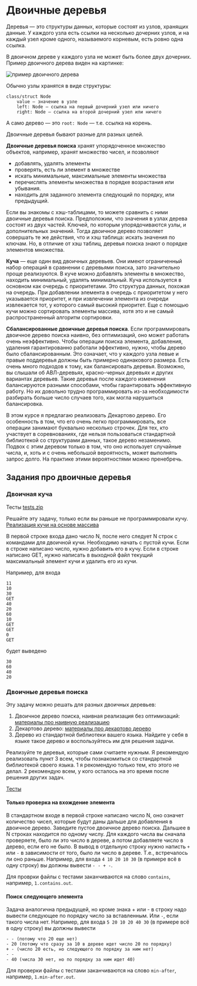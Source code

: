 # Двоичные деревья

Деревья — это структуры данных, которые состоят из узлов, хранящих данные. У каждого узла есть ссылки на несколько дочерних узлов, и на каждый узел кроме одного, называемого корневым, есть ровно одна ссылка.

В двоичном дереве у каждого узла не может быть более двух дочерних. Пример двоичного дерева виден на картинке:

![пример двоичного дерева](https://neerc.ifmo.ru/wiki/images/4/46/Min_heap.png)

Обычно узлы хранятся в виде структуры:
```
class/struct Node
    value — значение в узле
    left: Node — ссылка на первый дочерний узел или ничего
    right: Node — ссылка на второй дочерний узел или ничего
```

А само дерево — это `root: Node` — т.е. ссылка на корень.

Двоичные деревья бывают разные для разных целей.

**Двоичные деревья поиска** хранят упорядоченное множество объектов, например, хранят множество чисел, и позволяют
- добавлять, удалять элементы
- проверять, есть ли элемент в множестве
- искать минимальные, максимальные элементы множества
- перечислять элементы множества в порядке возрастания или убывания.
- находить для заданного элемента следующий по порядку, или предыдущий.

Если вы знакомы с хэш-таблицами, то можете сравнить с ними двоичные деревья поиска. Предположим, что значения в узлах дерева состоят из двух частей. Ключей, по которым упорядочиваются узлы, и дополнительных значений. Тогда двоичное дерево позволяет совершать те же действия, что и хэш таблица: искать значения по ключам. Но, в отличие от хэш таблиц, деревья поиска знают о порядке элементов множества.

**Куча** — еще один вид двоичных деревьев. Они имеют ограниченный набор операций в сравнении с деревьями поиска, зато значительно проще реализуются. В куче можно добавлять элементы в множество, находить минимальный, удалять минимальный. Куча используется в основном как очередь с приоритетами. Это структура данных, похожая на очередь. При добавлении элемента в очередь с приоритетом у него указывается приоритет, и при извлечении элемента из очереди извлекается тот, у которого самый высокий приоритет. Еще с помощью кучи можно сортировать элементы массива, хотя это и не самый распространенный алгоритм сортировки.

**Сбалансированные двоичные деревья поиска**.
Если программировать двоичное дерево поиска наивно, без оптимизаций, оно может работать очень неэффективно. Чтобы операции поиска элемента, добавления, удаления гарантированно работали эффективно, нужно, чтобы дерево было сбалансированным. Это означает, что у каждого узла левые и правые поддеревья должны быть примерно одинакового размера.
Есть очень много подходов к тому, как балансировать деревья. Возможно, вы слышали об АВЛ-деревьях, красно-черных деревьях и других вариантах деревьев. Такие деревья после каждого изменения балансируются разными способами, чтобы гарантировать эффективную работу. Но их довольно трудно программировать из-за необходимости разбирать больше число случаев того, как могла нарушиться балансировка.

В этом курсе я предлагаю реализовать Декартово дерево. Его особенность в том, что его очень легко программировать, все операции занимают буквально несколько строчек. Для тех, кто участвует в соревнованиях, где нельзя пользоваться стандартной библиотекой со структурами данных, такое дерево незаменимо. Подвох с этим деревом только в том, что оно использует случайные числа, и, хоть и с очень небольшой вероятность, может выполнять запрос долго. На практике этими вероятностями можно пренебречь.

## Задания про двоичные деревья

### Двоичная куча
Тесты [tests.zip](http://students.iposov.spb.ru/21spring/algs/priority-queue/priority-queue-tests.zip)

Решайте эту задачу, только если вы раньше не программировали кучу.
[Реализация кучи на основе массива](https://neerc.ifmo.ru/wiki/index.php?title=%D0%94%D0%B2%D0%BE%D0%B8%D1%87%D0%BD%D0%B0%D1%8F_%D0%BA%D1%83%D1%87%D0%B0)

В первой строке входа дано число N, после него следует N строк с командами для двоичной кучи. Необходимо начать с пустой кучи. Если в строке написано число, нужно добавить его в кучу. Если в строке написано GET, нужно написать в выходной файл текущий максимальный элемент кучи и удалить его из кучи.

Например, для входа
```
11
10
30
GET
40
20
60
10
GET
GET
0
GET
```

будет выведено

```
30
60
40
20
```

### Двоичные деревья поиска

Эту задачу можно решать для разных двоичных деревьев:
1. Двоичное дерево поиска, наивная реализация без оптимизаций:
   [материалы про наивную реализацию](https://neerc.ifmo.ru/wiki/index.php?title=%D0%94%D0%B5%D1%80%D0%B5%D0%B2%D0%BE_%D0%BF%D0%BE%D0%B8%D1%81%D0%BA%D0%B0,_%D0%BD%D0%B0%D0%B8%D0%B2%D0%BD%D0%B0%D1%8F_%D1%80%D0%B5%D0%B0%D0%BB%D0%B8%D0%B7%D0%B0%D1%86%D0%B8%D1%8F)
2. Декартово дерево: [материалы про декартово дерево](https://neerc.ifmo.ru/wiki/index.php?title=%D0%94%D0%B5%D0%BA%D0%B0%D1%80%D1%82%D0%BE%D0%B2%D0%BE_%D0%B4%D0%B5%D1%80%D0%B5%D0%B2%D0%BE)
3. Дерево из стандартной библиотеки вашего языка. Найдите у себя в языке такое дерево и воспользуйтесь им для решения задачи.

Реализуйте те деревья, которые сами считаете нужным. Я рекомендую реализовать пункт 3 всем, чтобы познакомиться со стандартной библиотекой своего языка. 1 я рекомендую только тем, кто этого не делал. 2 рекомендую всем, у кого осталось на это время после решения других задач.

[Тесты](http://students.iposov.spb.ru/21spring/algs/binary-trees/search-trees-tests.zip)

#### Только проверка на вхождение элемента

В стандартном входе в первой строке написано число N, оно означет количество чисел, которые будут даны дальше для добавления в двоичное дерево.
Заведите пустое двоичное дерево поиска.
Дальшее в N строках находится по одному числу. Для каждого числа вы сначала проверяете, было ли это число в дереве, а потом добавляете число в дерево, если его не было. В вывод в отдельную строку нужно написть `+` или `-` в зависимости от того, было ли число в дереве. Т.е., встречалось ли оно раньше.
Например, для входа `4 10 20 10 30` (в примере всё в одну строку) вы должны вывести `- - + -`.

Для проврки файлы с тестами заканчиваются на слово `contains`, например, `1.contains.out`.

#### Поиск следующего элемента
Задача аналогична предыдущей, но кроме знака + или - в строку надо вывести следующее по порядку число за вставленным. Или `-`, если такого числа нет. Например, для входа `5 20 10 20 40 30` (в примере всё в одну строку) вы должны вывести

```
- - (потому что 20 еще нет)
- 20 (потому что сразу за 10 в дереве идет число 20 по порядку)
+ - (число 20 есть, но следующего по порядку за ним нет)
- -
- 40 (числа 30 нет, но по порядку за ним идет 40)
```

Для проверки файлы с тестами заканчиваются на слово `min-after`, например, `1.min-after.out`.

